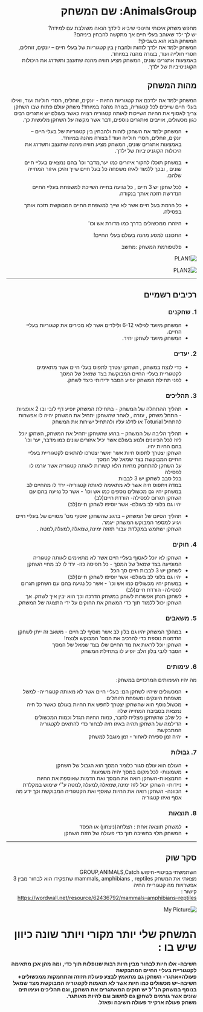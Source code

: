 
<div dir='rtl' lang='he'>

# AnimalsGroup: שם המשחק

מחפש משחק איכותי וחינוכי שיביא לילדך הנאה משולבת עם למידה? \
יש לך ילד שאוהב בעלי חיים אך מתקשה להבחין ביניהם? \
המשחק הבא הוא בשבילך! \
המשחק ילמד את ילדך לזהות ולהבחין בין קטגוריות של בעלי חיים – יונקים, זוחלים, חסרי חולייה ועוד, בצורה מהנה במיוחד. \
באמצעות אתגרים שונים, המשחק מציע חוויה מהנה שתעצב ותשדרג את היכולות הקוגניטיביות של ילדך.
 

## מהות המשחק

המשחק ילמד את ילדכם את קטגוריות החיות - יונקים, זוחלים, חסרי חוליות ועוד, ואילו בעלי חיים שייכים לכל קטגוריה, בצורה מהנה במיוחד!
משחק עולם פתוח שבו השחקן צריך לאסוף את החיות השייכות לאותה קטגוריה רצויה כאשר בעולם יש אתגרים רבים כגון מכשולים, אוייבים ואתגרים נוספים, דבר אשר מקשה על השחקן מלעשות כך.

* המשחק ילמד את השחקן לזהות ולהבחין בין קטגוריות של בעלי חיים – יונקים, זוחלים, חסרי חולייה ועוד ! בצורה מהנה במיוחד. \
באמצעות אתגרים שונים, המשחק מציע חוויה מהנה שתעצב ותשדרג את היכולות הקוגניטיביות של ילדך.
* במשחק תוכלו לחקור איזורים כמו יער,מדבר וכו' בהם נמצאים בעליי חיים שונים , ובכך ללמוד לאיזו משפחה כל בעל חיים שייך והיכן איזור המחייה שלהם. 
* לכל שחקן יש 3 חיים , כל נגיעה בחייה השייכת למשפחת בעליי החיים הנדרשת תזכה אותך בנקודה.  
* כל הרמת בעל חיים אשר לא שייך למשפחת החיים המבוקשת תזכה אותך בפסילה. 
* היזהרו ממכשולים בדרך כמו מדורת אש וכו'
* התכוננו למסע מהנה בעולם בעלי החיים!  
  
 
* פלטפורמת המשחק  :מחשב 



![PLAN1](https://github.com/L-DevelopGame/AnimalsGroup/assets/57791415/19a51802-60b2-4ef8-afcf-533776c01cc0)


![PLAN2](https://github.com/L-DevelopGame/AnimalsGroup/assets/57791415/b8c89c96-34d7-430f-a4b0-283ac36e8684)


---


## רכיבים רשמיים



### 1. שחקנים

* המשחק מיועד לגילאי 6-12 ולילדים אשר לא מכירים את קטגוריות בעליי החיים.
* המשחק מיועד לשחקן יחיד.

### 2. יעדים

* כדי לנצח במשחק , השחקן יצטרך לתפוס בעלי חיים אשר מתאימים לקטגוריית בעליי החיים המבוקשת בצד שמאל של המסך
* לפני תחילת המשחק יופיע הסבר ידידותי כיצד לשחק.


### 3. תהליכים

* תהליך ההתחלה של המשחק - בתחילת המשחק יופיע דף לובי ובו 2 אופציות - התחל משחק , עזרה , לאחר שהשחקן יתחיל את המשחק יהיה לו אפשרות להתחיל Toturial או לדלג עליו ולהתחיל ישירות את המשחק 
*	תהליך הליבה של המשחק –
  ברגע שהשחקן יתחיל את המשחק, השחקן יוכל לזוז לכל הכיוונים ולנוע בעולם אשר יכיל איזורים שונים כמו מדבר, יער וכו' בהם החיות יהיו.  
 	השחקן יצטרך לתפוס חיות אשר יאשר יצטרכו להתאים לקטגוריית בעליי החיים המבוקשת בצד שמאל של המסך  
 	על השחקן להתחמק מחיות הלא קשורות לאותה קטגוריה אשר יגרמו לו לפסילה  
  בכל סבב לשחקן יש 3 לבבות  
 	במדה ויתפוס חיה אשר לא מתאימה לאותה קטגוריה- ירד לו מהחיים לב    
 	במשחק יהיו גם מכשולים נוספים כמו אש וכו' - אשר כל נגיעה בהם עם השחקן תגרום לפסילה- הורדת חיים(לב)    
 	יהיו גם בלוני לב בעולם- אשר יוסיפו לשחקן חיים(לב)  
 	
*	תהליך הסיום של המשחק – ברגע שהשחקן יאסוף מס' מסויים של בעליי חיים ויגיע למספר המבוקש המשחק ייגמר.  
  השחקן ישתמש במקלדת עבור תזוזה ימינה,שמאלה,למעלה,למטה .

### 4. חוקים

* השחקן לא יוכל לאסוף בעליי חיים אשר לא מתאימים לאותה קטגוריה המופיעה בצד שמאל של המסך - כל תפיסה כזו- ירד לו לב מחיי השחקן
* לשחקן יש 3 לבבות חיים סך הכל
* יהיו גם בלוני לב בעולם- אשר יוסיפו לשחקן חיים(לב)
* במשחק יהיו מכשולים כמו אש וכו' - אשר כל נגיעה בהם עם השחקן תגרום לפסילה- הורדת חיים(לב)
* לשחקן תנתן אפשרות לשחק במשחק הדרכה וכך הוא יבין איך לשחק.
  אך השחקן יכול ללמוד תוך כדי המשחק את החוקים על ידי התצוגה של המשחק.


### 5. משאבים

* במהלך המשחק יהיו גם בלון לב אשר מוסיף לב חיים - משאב זה ייתן לשחקן הזדמנות נוספת כדי להרכיב את המס' המבוקש ולנצח!
* השחקן יוכל לראות את מד החיים שלו בצד שמאל של המסך
* הסבר לגבי בלון הלב יופיע לו בתחילת המשחק

### 6. עימותים

מה יהיו העימותים המרכזיים במשחק:

* המכשולים שיהיו לשחקן הם: בעליי חיים אשר לא מאותה קטגורייה- למשל משפחת היונקים ומשפחת הזוחלים
* מכשול נוסף הוא שהשחקן יצטרך לחפש את החיות בעולם כאשר כל חיה נמצאת בסביבת המחייה שלה
* כל שלב שהשחקן מצליח לחבר, כמות החיות תגדל וכמות המכשולים
* הדילמה של השחקן תהיה באיזו חיה לבחור כדי להתאים לקטגוריה המתבקשת
* יהיה זמן ספירה לאחור - זמן מוגבל למשחק


### 7. גבולות

* העולם הוא עולם סגור כלומר המסך הוא הגבול של השחקן
* משמעות- לכל מקום במסך יהיה משמעות
* התמצאות-השחקן רואה את המסך ואת הדמות שאוספת את החיות
* ניידות- השחקן יכול לזוז ימינה,שמאלה,למעלה,למטה  ע''י שימוש במקלדת
* הכוונה- השחקן רואה את החיות שאסף ואת הקטגוריה המבוקשת וכך ידע מה אסף ואיזו קטגוריה
  


### 8. תוצאות

* למשחק תוצאה אחת : הצלחה(ניצחון) או הפסד
* המשחק תלוי בחשיבה תוך כדי פעולה של הזזת השחקן

---

## סקר שוק

השתמשתי בביטויי-חיפוש GROUP,ANIMALS,Catch \
מצאתי את המשחק mammals, amphibians , reptiles	 שתפקידו הוא לבחור מבין 3 אפשרויות מה קטגוריית החיה \
קישור : \
https://wordwall.net/resource/62436792/mammals-amphibians-reptiles

![My Picture](https://i.ibb.co/t8xXzLY/ANIMALSGROUP.jpg)



# המשחק שלי יותר מקורי ויותר שונה כיוון שיש בו :

**חשיבה- אלו חיות לבחור מבין חיות רבות שנופלות תוך כדי, ומה מהן אכן מתאימה לקטגוריית בעליי החיים המתבקשת \
  פעולה+אתגר- השחקן גם מתאמץ לבצע פעולת תזוזה והתחמקות ממכשולים+ חשיבה-יש מכשולים כמו חיות אשר לא תואמות לקטגוריה המבוקשת מצד שמאל \
בנוסף במשחק הנ''ל יש חוקים המאתגרים את השחקן, וגם תהליכים ועימותים שונים אשר גורמים לשחקן גם לחשוב וגם להיות מאותגר. \
משחק פעולה ארקייד פעולה חשיבה ופאזל.**




</div>
